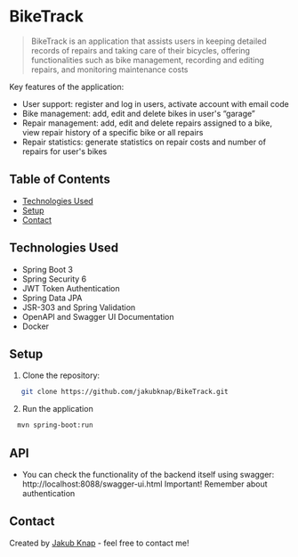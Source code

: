 # BikeTrack
>BikeTrack is an application that assists users in keeping detailed records of repairs and taking care of their bicycles, offering functionalities such as bike management, recording and editing repairs, and monitoring maintenance costs

Key features of the application:
- User support: register and log in users, activate account with email code
- Bike management: add, edit and delete bikes in user's “garage”
- Repair management: add, edit and delete repairs assigned to a bike, view repair history of a specific bike or all repairs
- Repair statistics: generate statistics on repair costs and number of repairs for user's bikes

## Table of Contents
* [Technologies Used](#technologies-used)
* [Setup](#setup)
* [Contact](#contact)

## Technologies Used
- Spring Boot 3
- Spring Security 6
- JWT Token Authentication
- Spring Data JPA
- JSR-303 and Spring Validation
- OpenAPI and Swagger UI Documentation
- Docker

## Setup
1. Clone the repository:
```bash
   git clone https://github.com/jakubknap/BikeTrack.git
```
2. Run the application
```bash
  mvn spring-boot:run
```

## API
- You can check the functionality of the backend itself using swagger: http://localhost:8088/swagger-ui.html  Important! Remember about authentication

## Contact
Created by [Jakub Knap](https://www.linkedin.com/in/jakub-knap/) - feel free to contact me!

